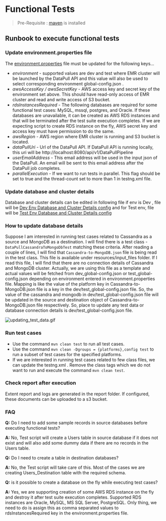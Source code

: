 # Functional Tests
> Pre-Requisite : [maven](https://maven.apache.org/install.html) is installed 
## Runbook to execute functional tests
### Update environment.properties file 
The [environment.properties](../functional-test/src/main/resources/environment.properties) file must be updated for the following keys...
* _environment_ - supported values are dev and test where EMR cluster will be launched by the DataPull API and this value will also be used to select corresponding environment global-config.json .
* _awsAccessKey / awsSecretKey_ - AWS access key and secret key of the environment set above. This should have read-only access of EMR cluster and read and write access of S3 bucket.  
* _rdsInstancesRequired_ -  The following databases are required for some functional test cases: MySQL, mssql, postgres, and Oracle. If these databases are unavailable, it can be created as  AWS RDS instances and that will be terminated after the test suite execution completes. If we are expecting script to create RDS instance on the fly, AWS secret key and access key must have permission to do the same.
* _awsRegion_ - AWS region where EMR cluster is running and S3 bucket is located.
* _dataPullUri_ - Url of the DataPull API. If DataPull API is running locally, this uri will be http://localhost:8080/api/v1/DataPullPipeline
* _userEmailAddress_ - This email address will be used in the input json of the DataPull. An email will be sent to this email address after the DataPull job completes.
* _parallelExecution_ - If we want to run tests in parallel. This flag should be set to true and the thread-count set to more than 1 in testng.xml file.
### Update database and cluster details 
Database and cluster details can be edited in following file if env is Dev , file will be [Dev Env Database and Cluster Details config](../functional-test/src/main/resources/dev_global-config.json) and for Test env, file will be [Test Env Database and Cluster Details config](../functional-test/src/main/resources/dev_global-config.json)
### How to update database details
Suppose I am interested in running test cases related to Cassandra as a source and MongoDB as a destination. I will find there is a test class - `DataPullCassandraToMongoDbTest` matching these criteria. After reading a couple of lines, I will find that `Cassandra-to-MongoDB.json` file is being read in the test class. This file is available under resources/input_files folder. If I read this file, I will find that there are no connection details of Cassandra and MongoDB cluster. Actually, we are using this file as a template and actual values will be fetched from dev_global-config.json or test_global-config.json depending on environment entered in environment.properties file. Mapping is like the value of the platform key in Cassandra-to-MongoDB.json file is a key in the dev/test_global-config.json file. So, the value of the cassandra and mongodb in dev/test_global-config.json file will be updated in the source and destination object of Cassandra-to-MongoDB.json file respectively. So, place to update any test data or database connection details is dev/test_global-config.json file. 

<img href= "updating_test_data.gif" title= "updating_test_data.gif"/>

### Run test cases 
* Use the command ```mvn clean test``` to run all test cases.
* Use the command ```mvn clean -Dgroups = {platforms},config test``` to run a subset of test cases for the specified platforms.
* If we are interested in running test cases related to few class files, we can update the testng.xml . Remove the class tags which we do not want to run and execute the command ```mvn clean test```.
### Check report after execution
Extent report and logs are generated in the report folder. If configured, these documents can be uploaded to a s3 bucket.

### FAQ
**Q:** Do I need to add some sample records in source databases before executing functional tests?

**A:** No, Test script will create a Users table in source database if it does not exist and will also add some dummy data if there are no records in the Users table.


**Q:** Do I need to create a table in destination databases?

**A:** No, the Test script will take care of this. Most of the cases we are creating Users_Destination table with the required schema.

**Q:** is it possible to create a database on the fly while executing test cases?

**A:** Yes, we are supporting creation of some AWS RDS instance on the fly and destroy it after test suite execution completes. Supported RDS instances are Oracle, MySQL, MS SQL Server, PostgreSQL. Only thing, we need to do is assign this as comma separated values to rdsInstancesRequired key in the environment.properties file.

